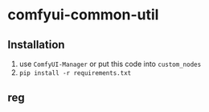 # comfyui-common-util

## Installation

1. use `ComfyUI-Manager` or put this code into `custom_nodes`
2. `pip install -r requirements.txt`


## reg
